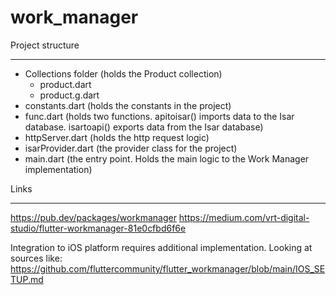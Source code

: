 # work_manager

Project structure
___________________
- Collections folder (holds the Product collection)
    - product.dart
    - product.g.dart
- constants.dart (holds the constants in the project)
- func.dart (holds two functions. apitoisar() imports data to the Isar database. isartoapi() exports data from the Isar database)
- httpServer.dart (holds the http request logic)
- isarProvider.dart (the provider class for the project)
- main.dart (the entry point. Holds the main logic to the Work Manager implementation)

Links
________
https://pub.dev/packages/workmanager
https://medium.com/vrt-digital-studio/flutter-workmanager-81e0cfbd6f6e

Integration to iOS platform requires additional implementation. Looking at sources like:
https://github.com/fluttercommunity/flutter_workmanager/blob/main/IOS_SETUP.md